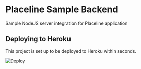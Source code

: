 # Placeline Sample Backend
Sample NodeJS server integration for Placeline application

## Deploying to Heroku
This project is set up to be deployed to Heroku within seconds.

[![Deploy](https://www.herokucdn.com/deploy/button.svg)](https://heroku.com/deploy?template=https://github.com/hypertrack/sample-backend-nodejs)